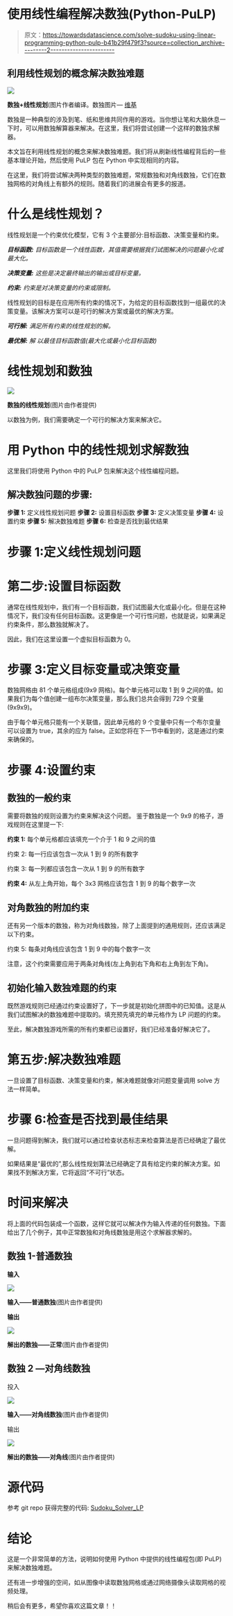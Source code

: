 # 使用线性编程解决数独(Python-PuLP)

> 原文：<https://towardsdatascience.com/solve-sudoku-using-linear-programming-python-pulp-b41b29f479f3?source=collection_archive---------2----------------------->

## 利用线性规划的概念解决数独难题

![](img/36f47ef508cfe880c8377e5480416063.png)

**数独+线性规划**(图片作者编译。数独图片— [维基](https://en.wikipedia.org/wiki/Sudoku)

数独是一种典型的涉及到笔、纸和思维共同作用的游戏。当你想让笔和大脑休息一下时，可以用数独解算器来解决。在这里，我们将尝试创建一个这样的数独求解器。

本文旨在利用线性规划的概念来解决数独难题。我们将从刷新线性编程背后的一些基本理论开始，然后使用 PuLP 包在 Python 中实现相同的内容。

在这里，我们将尝试解决两种类型的数独难题，常规数独和对角线数独，它们在数独网格的对角线上有额外的规则。随着我们的进展会有更多的报道。

# 什么是线性规划？

线性规划是一个约束优化模型，它有 3 个主要部分:目标函数、决策变量和约束。

***目标函数:*** *目标函数是一个线性函数，其值需要根据我们试图解决的问题最小化或最大化。*

***决策变量:*** *这些是决定最终输出的输出或目标变量。*

***约束:*** *约束是对决策变量的约束或限制。*

线性规划的目标是在应用所有约束的情况下，为给定的目标函数找到一组最优的决策变量。该解决方案可以是可行的解决方案或最优的解决方案。

***可行解:*** *满足所有约束的线性规划的解。*

***最优解:*** *解* *以最佳目标函数值(最大化或最小化目标函数)*

# 线性规划和数独

![](img/627717ab210d932da3f9984969308bcd.png)

**数独的线性规划**(图片由作者提供)

以数独为例，我们需要确定一个可行的解决方案来解决它。

# 用 Python 中的线性规划求解数独

这里我们将使用 Python 中的 PuLP 包来解决这个线性编程问题。

## 解决数独问题的步骤:

**步骤 1:** 定义线性规划问题
**步骤 2:** 设置目标函数
**步骤 3:** 定义决策变量
**步骤 4:** 设置约束
**步骤 5:** 解决数独难题
**步骤 6:** 检查是否找到最优结果

# 步骤 1:定义线性规划问题

# 第二步:设置目标函数

通常在线性规划中，我们有一个目标函数，我们试图最大化或最小化。但是在这种情况下，我们没有任何目标函数。这更像是一个可行性问题，也就是说，如果满足约束条件，那么数独就解决了。

因此，我们在这里设置一个虚拟目标函数为 0。

# 步骤 3:定义目标变量或决策变量

数独网格由 81 个单元格组成(9x9 网格)。每个单元格可以取 1 到 9 之间的值。如果我们为每个值创建一组布尔决策变量，那么我们总共会得到 729 个变量(9x9x9)。

由于每个单元格只能有一个关联值，因此单元格的 9 个变量中只有一个布尔变量可以设置为 true，其余的应为 false。正如您将在下一节中看到的，这是通过约束来确保的。

# 步骤 4:设置约束

## 数独的一般约束

需要将数独的规则设置为约束来解决这个问题。
鉴于数独是一个 9x9 的格子，游戏规则在这里提一下:

**约束 1:** 每个单元格都应该填充一个介于 1 和 9 之间的值

约束 2: 每一行应该包含一次从 1 到 9 的所有数字

约束 3: 每一列都应该包含一次从 1 到 9 的所有数字

**约束 4:** 从左上角开始，每个 3x3 网格应该包含 1 到 9 的每个数字一次

## 对角数独的附加约束

还有另一个版本的数独，称为对角线数独，除了上面提到的通用规则，还应该满足以下约束。

约束 5: 每条对角线应该包含 1 到 9 中的每个数字一次

注意，这个约束需要应用于两条对角线(左上角到右下角和右上角到左下角)。

## 初始化输入数独难题的约束

既然游戏规则已经通过约束设置好了，下一步就是初始化拼图中的已知值。这是从我们试图解决的数独难题中提取的。填充预先填充的单元格作为 LP 问题的约束。

至此，解决数独游戏所需的所有约束都已设置好，我们已经准备好解决它了。

# 第五步:解决数独难题

一旦设置了目标函数、决策变量和约束，解决难题就像对问题变量调用 solve 方法一样简单。

# 步骤 6:检查是否找到最佳结果

一旦问题得到解决，我们就可以通过检查状态标志来检查算法是否已经确定了最优解。

如果结果是“最优的”,那么线性规划算法已经确定了具有给定约束的解决方案。如果找不到解决方案，它将返回“不可行”状态。

# 时间来解决

将上面的代码包装成一个函数，这样它就可以解决作为输入传递的任何数独。下面给出了几个例子，其中正常数独和对角线数独是用这个求解器求解的。

## 数独 1-普通数独

**输入**

![](img/713153d01fce72ded56a58cb355a1562.png)

**输入——普通数独**(图片由作者提供)

**输出**

![](img/e00c3bcf9ce279cfe35ec7f7d4a42768.png)

**解出的数独——正常**(图片由作者提供)

## 数独 2 —对角线数独

投入

![](img/70a18f42631d7462951704a45172e813.png)

**输入——对角线数独**(图片由作者提供)

输出

![](img/d3ea46b434ae4aec56a6f85eb52d7361.png)

**解出的数独——对角线**(图片由作者提供)

# 源代码

参考 git repo 获得完整的代码: [Sudoku_Solver_LP](https://github.com/Lakshmi-1212/Sudoku_Solver_LP)

# 结论

这是一个非常简单的方法，说明如何使用 Python 中提供的线性编程包(即 PuLP)来解决数独难题。

还有进一步增强的空间，如从图像中读取数独网格或通过网络摄像头读取网格的视频处理。

稍后会有更多，希望你喜欢这篇文章！！